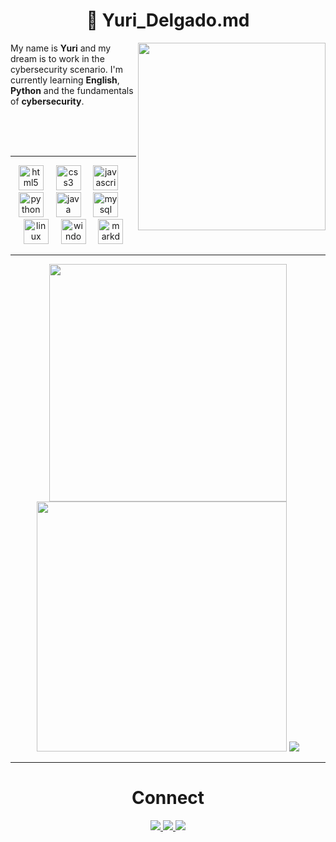 <h1 align="center"> 👋 Yuri_Delgado.md </h1>

<div align="center">
<img src="https://s1.zerochan.net/Okabe.Rintarou.600.523504.jpg" align="right" width="300">
<p align="left">
My name is <b>Yuri</b> and my dream is to work in the cybersecurity scenario. I'm currently learning <b>English</b>, <b>Python</b> and the fundamentals of <b>cybersecurity</b>.


</p>
</div>

<br>
<br>
<br>

---
<div align="center">
  <img src="https://cdn.jsdelivr.net/gh/devicons/devicon/icons/html5/html5-original.svg" height="40" alt="html5 logo"  />
  <img width="12" />
  <img src="https://cdn.jsdelivr.net/gh/devicons/devicon/icons/css3/css3-original.svg" height="40" alt="css3 logo"  />
  <img width="12" />
  <img src="https://cdn.jsdelivr.net/gh/devicons/devicon/icons/javascript/javascript-original.svg" height="40" alt="javascript logo"  />
  <img width="12" />
  <img src="https://cdn.jsdelivr.net/gh/devicons/devicon/icons/python/python-original.svg" height="40" alt="python logo"  />
  <img width="12" />
  <img src="https://cdn.jsdelivr.net/gh/devicons/devicon/icons/java/java-original.svg" height="40" alt="java logo"  />
  <img width="12" />
  <img src="https://cdn.jsdelivr.net/gh/devicons/devicon/icons/mysql/mysql-original.svg" height="40" alt="mysql logo"  />
  <img width="12" />
  <img src="https://cdn.jsdelivr.net/gh/devicons/devicon/icons/linux/linux-original.svg" height="40" alt="linux logo"  />
  <img width="12" />
  <img src="https://cdn.jsdelivr.net/gh/devicons/devicon/icons/windows8/windows8-original.svg" height="40" alt="windows8 logo"  />
  <img width="12" />
  <img src="https://cdn.jsdelivr.net/gh/devicons/devicon/icons/markdown/markdown-original.svg" height="40" alt="markdown logo"  />
</div>

---
<div>
<p align="center">
  <img src="https://github-readme-stats.vercel.app/api?username=vaneldoga&show_icons=true&theme=dark&hide_border=true" width="380">
  <img src="https://github-readme-streak-stats.herokuapp.com?user=vaneldoga&theme=dark&hide_border=true" width="400">
  <img src="https://github-readme-stats.vercel.app/api/top-langs/?username=vaneldoga&theme=dark&hide_border=true&include_all_commits=false&count_private=false&layout=compact">
</p>

---




<div align="center">
    <h1 align="center">Connect</h1>
    <a href="https://linkedin.com/in/yuri-delgado/">
    <img src="https://img.shields.io/badge/LinkedIn-%230077B5.svg?logo=linkedin&logoColor=white">
    </a>
    <a href="https://instagram.com/vanel___y">
    <img src="https://img.shields.io/badge/Instagram-%23E4405F.svg?logo=Instagram&logoColor=white">
    </a>
    <a href="https://twitter.com/vanel___y">
    <img src="https://img.shields.io/badge/Twitter-%231DA1F2.svg?logo=Twitter&logoColor=white">
    </a>    

